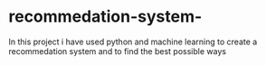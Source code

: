 # recommedation-system-
In this project i have used python and machine learning to create a recommedation system and  to find the best possible ways 
